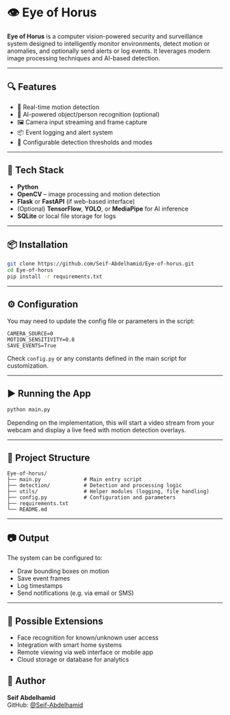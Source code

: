 # 👁️ Eye of Horus

**Eye of Horus** is a computer vision-powered security and surveillance system designed to intelligently monitor environments, detect motion or anomalies, and optionally send alerts or log events. It leverages modern image processing techniques and AI-based detection.

---

## 🔍 Features

- 🎯 Real-time motion detection
- 🧠 AI-powered object/person recognition (optional)
- 🖼️ Camera input streaming and frame capture
- 📦 Event logging and alert system
- 🔧 Configurable detection thresholds and modes

---

## 🧰 Tech Stack

- **Python**
- **OpenCV** – image processing and motion detection
- **Flask** or **FastAPI** (if web-based interface)
- (Optional) **TensorFlow**, **YOLO**, or **MediaPipe** for AI inference
- **SQLite** or local file storage for logs

---

## 📦 Installation

```bash
git clone https://github.com/Seif-Abdelhamid/Eye-of-horus.git
cd Eye-of-horus
pip install -r requirements.txt
```

---

## ⚙️ Configuration

You may need to update the config file or parameters in the script:

```
CAMERA_SOURCE=0
MOTION_SENSITIVITY=0.8
SAVE_EVENTS=True
```

Check `config.py` or any constants defined in the main script for customization.

---

## ▶️ Running the App

```bash
python main.py
```

Depending on the implementation, this will start a video stream from your webcam and display a live feed with motion detection overlays.

---

## 📁 Project Structure

```
Eye-of-horus/
├── main.py              # Main entry script
├── detection/           # Detection and processing logic
├── utils/               # Helper modules (logging, file handling)
├── config.py            # Configuration and parameters
├── requirements.txt
└── README.md
```

---

## 📷 Output

The system can be configured to:

- Draw bounding boxes on motion
- Save event frames
- Log timestamps
- Send notifications (e.g. via email or SMS)

---

## 🤖 Possible Extensions

- Face recognition for known/unknown user access
- Integration with smart home systems
- Remote viewing via web interface or mobile app
- Cloud storage or database for analytics


## 👤 Author

**Seif Abdelhamid**  
GitHub: [@Seif-Abdelhamid](https://github.com/Seif-Abdelhamid)
